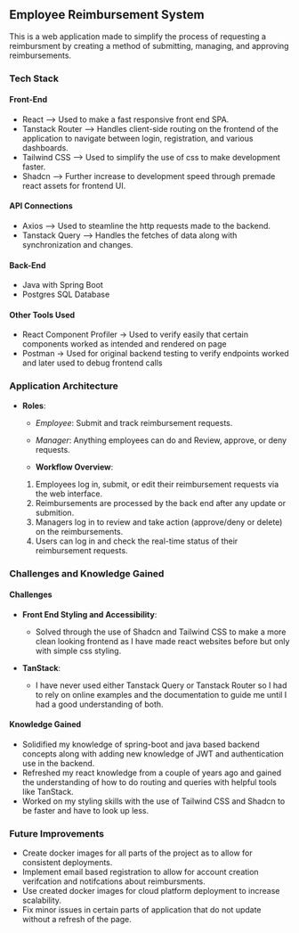 
#

## Employee Reimbursement System

This is a web application made to simplify the process of requesting a reimbursment by creating a method of submitting, managing, and approving reimbursements.

### Tech Stack

#### Front-End

- React --> Used to make a fast responsive front end SPA.
- Tanstack Router --> Handles client-side routing on the frontend of the application to navigate between login, registration, and various dashboards.
- Tailwind CSS --> Used to simplify the use of css to make development faster.
- Shadcn --> Further increase to development speed through premade react assets for frontend UI.

#### API Connections

- Axios --> Used to steamline the http requests made to the backend.
- Tanstack Query --> Handles the fetches of data along with synchronization and changes.

#### Back-End

- Java with Spring Boot
- Postgres SQL Database

#### Other Tools Used

- React Component Profiler -> Used to verify easily that certain components worked as intended and rendered on page
- Postman -> Used for original backend testing to verify endpoints worked and later used to debug frontend calls

### Application Architecture

- **Roles**:  
  - *Employee*: Submit and track reimbursement requests.  
  - *Manager*: Anything employees can do and Review, approve, or deny requests.

  - **Workflow Overview**:  
  1. Employees log in, submit, or edit their reimbursement requests via the web interface.
  2. Reimbursements are processed by the back end after any update or submition.
  3. Managers log in to review and take action (approve/deny or delete) on the reimbursements.
  4. Users can log in and check the real-time status of their reimbursement requests.

### Challenges and Knowledge Gained

#### Challenges

- **Front End Styling and Accessibility**:  
  - Solved through the use of Shadcn and Tailwind CSS to make a more clean looking frontend as I have made react websites before but only with simple css styling.

- **TanStack**:  
  - I have never used either Tanstack Query or Tanstack Router so I had to rely on online examples and the documentation to guide me until I had a good understanding of both.

#### Knowledge Gained

- Solidified my knowledge of spring-boot and java based backend concepts along with adding new knowledge of JWT and authentication use in the backend.
- Refreshed my react knowledge from a couple of years ago and gained the understanding of how to do routing and queries with helpful tools like TanStack.
- Worked on my styling skills with the use of Tailwind CSS and Shadcn to be faster and have to look up less.

### Future Improvements
  
- Create docker images for all parts of the project as to allow for consistent deployments.
- Implement email based registration to allow for account creation verifcation and notifcations about reimbursments.
- Use created docker images for cloud platform deployment to increase scalability.
- Fix minor issues in certain parts of application that do not update without a refresh of the page.

